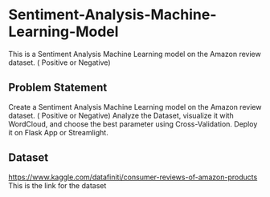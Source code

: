 # Sentiment-Analysis-Machine-Learning-Model
This is a Sentiment Analysis Machine Learning model on the Amazon review dataset. ( Positive or Negative)

## Problem Statement
Create a Sentiment Analysis Machine Learning model on the Amazon review dataset. ( Positive or Negative)
Analyze the Dataset, visualize it with WordCloud, and choose the best parameter using Cross-Validation.
Deploy it on Flask App or Streamlight.

## Dataset
https://www.kaggle.com/datafiniti/consumer-reviews-of-amazon-products
This is the link for the dataset


